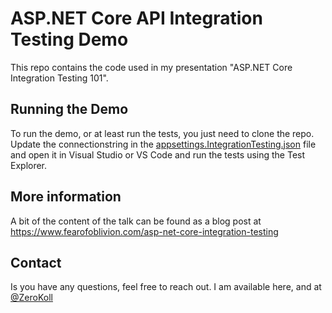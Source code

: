 # ASP.NET Core API Integration Testing Demo

This repo contains the code used in my presentation "ASP.NET Core Integration Testing 101".

## Running the Demo

To run the demo, or at least run the tests, you just need to clone the repo. Update the connectionstring in the [appsettings.IntegrationTesting.json](./Demo.AspNet.IntegrationTesting.Api/appsettings.IntegrationTesting.json) file and open it in Visual Studio or VS Code and run the tests using the Test Explorer.

## More information

A bit of the content of the talk can be found as a blog post at https://www.fearofoblivion.com/asp-net-core-integration-testing

## Contact

Is you have any questions, feel free to reach out. I am available here, and at [@ZeroKoll](https://twitter.com/ZeroKoll)